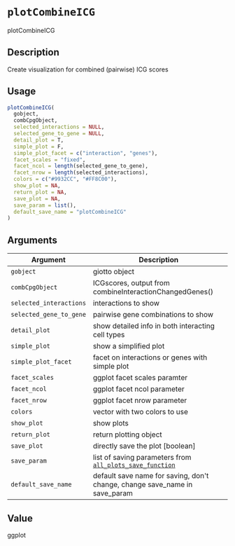 # `plotCombineICG`

plotCombineICG


## Description

Create visualization for combined (pairwise) ICG scores


## Usage

```r
plotCombineICG(
  gobject,
  combCpgObject,
  selected_interactions = NULL,
  selected_gene_to_gene = NULL,
  detail_plot = T,
  simple_plot = F,
  simple_plot_facet = c("interaction", "genes"),
  facet_scales = "fixed",
  facet_ncol = length(selected_gene_to_gene),
  facet_nrow = length(selected_interactions),
  colors = c("#9932CC", "#FF8C00"),
  show_plot = NA,
  return_plot = NA,
  save_plot = NA,
  save_param = list(),
  default_save_name = "plotCombineICG"
)
```


## Arguments

Argument      |Description
------------- |----------------
`gobject`     |     giotto object
`combCpgObject`     |     ICGscores, output from combineInteractionChangedGenes()
`selected_interactions`     |     interactions to show
`selected_gene_to_gene`     |     pairwise gene combinations to show
`detail_plot`     |     show detailed info in both interacting cell types
`simple_plot`     |     show a simplified plot
`simple_plot_facet`     |     facet on interactions or genes with simple plot
`facet_scales`     |     ggplot facet scales paramter
`facet_ncol`     |     ggplot facet ncol parameter
`facet_nrow`     |     ggplot facet nrow parameter
`colors`     |     vector with two colors to use
`show_plot`     |     show plots
`return_plot`     |     return plotting object
`save_plot`     |     directly save the plot [boolean]
`save_param`     |     list of saving parameters from [`all_plots_save_function`](#allplotssavefunction)
`default_save_name`     |     default save name for saving, don't change, change save_name in save_param


## Value

ggplot


